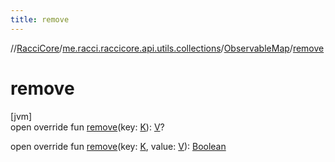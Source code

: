 ```yaml
---
title: remove
---
```

//[RacciCore](../../../index.html)/[me.racci.raccicore.api.utils.collections](../index.html)/[ObservableMap](index.html)/[remove](remove.html)



# remove



[jvm]\
open override fun [remove](remove.html)(key: [K](index.html)): [V](index.html)?

open override fun [remove](remove.html)(key: [K](index.html), value: [V](index.html)): [Boolean](https://kotlinlang.org/api/latest/jvm/stdlib/kotlin/-boolean/index.html)




